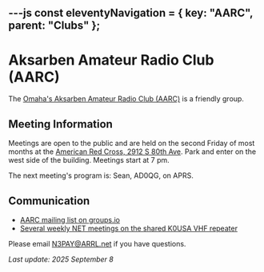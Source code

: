 ---js
const eleventyNavigation = {
	key: "AARC",
	parent: "Clubs"
};
---
# Aksarben Amateur Radio Club (AARC)

The [Omaha's Aksarben Amateur Radio Club (AARC)](https://www.aksarbenarc.org/home/) is a friendly group.

## Meeting Information

Meetings are open to the public and are held on the second Friday of most months at the [American Red Cross, 2912 S 80th Ave](https://maps.app.goo.gl/BPFFG4Qcaq1cBQV76). Park and enter on the west side of the building. Meetings start at 7 pm.

The next meeting's program is: Sean, AD0QG, on APRS.

## Communication

- [AARC mailing list on groups.io](https://aksarbenarc.groups.io/g/main/topics)
- [Several weekly NET meetings on the shared K0USA VHF repeater](https://n3pay.net/blog/NETs2025Sept/)

Please email N3PAY@ARRL.net if you have questions.

*Last update: 2025 September 8*